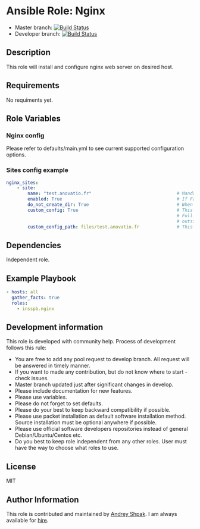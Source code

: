 # Ansible Role: Nginx

- Master branch: [![Build Status](https://travis-ci.org/insspb/ansible-role-nginx.svg?branch=master)](https://travis-ci.org/insspb/ansible-role-nginx)
- Developer branch: [![Build Status](https://travis-ci.org/insspb/ansible-role-nginx.svg?branch=develop)](https://travis-ci.org/insspb/ansible-role-nginx)

## Description
This role will install and configure nginx web server on desired host.

## Requirements
No requiments yet.

## Role Variables
### Nginx config
Please refer to defaults/main.yml to see current supported configuration options.
### Sites config example
```yaml
nginx_sites:
    - site:
        name: "test.anovatio.fr"                                # Mandatory
        enabled: True                                           # If False will not be linked in sites-enabled folder
        do_not_create_dir: True                                 # When we use nginx as a proxy or load balancer we do not need to create directories in www folder.
        custom_config: True                                     # This is start point for our configuration. 
                                                                # Full custom configs allow us to make anything we want with nginx 
                                                                # outside ansible, but still check it as host state on ansible script run.
        custom_config_path: files/test.anovatio.fr              # This is path to config file if custom_config is true.

```
## Dependencies
Independent role.

## Example Playbook

```yaml
- hosts: all
  gather_facts: true
  roles:
    - insspb.nginx
```
## Development information

This role is developed with community help. 
Process of development follows this rule: 

 - You are free to add any pool request to develop branch. All request will be answered in timely manner. 
 - If you want to made any contribution, but do not know where to start - check issues.
 - Master branch updated just after significant changes in develop.
 - Please include documentation for new features. 
 - Please use variables.
 - Please do not forget to set defaults.
 - Please do your best to keep backward compatibility if possible.
 - Please use packet installation as default software installation method. Source installation must be optional anywhere if possible.
 - Please use official software developers repositories instead of general Debian/Ubuntu/Centos etc. 
 - Do you best to keep role independent from any other roles. User must have the way to choose what roles to use.

## License
MIT

## Author Information

This role is contributed and maintained by [Andrey Shpak](http://www.ashpak.ru). I am always available for [hire](https://www.upwork.com/o/profiles/users/_~01a780866aa29e4429/).